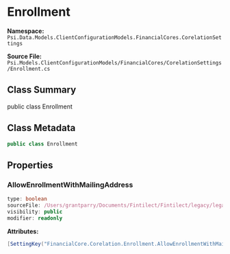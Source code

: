 # Enrollment

**Namespace:** `Psi.Data.Models.ClientConfigurationModels.FinancialCores.CorelationSettings`

**Source File:** `Psi.Models.ClientConfigurationModels/FinancialCores/CorelationSettings/Enrollment.cs`

## Class Summary

public class Enrollment

## Class Metadata

```typescript
public class Enrollment
```

## Properties

### AllowEnrollmentWithMailingAddress

```typescript
type: boolean
sourceFile: /Users/grantparry/Documents/Fintilect/Fintilect/legacy/legacy-apis/Psi.Models.ClientConfigurationModels/FinancialCores/CorelationSettings/Enrollment.cs
visibility: public
modifier: readonly
```

**Attributes:**
```csharp
[SettingKey("FinancialCore.Corelation.Enrollment.AllowEnrollmentWithMailingAddress")]
```
